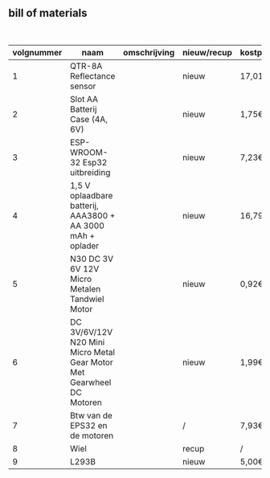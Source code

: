 ## bill of materials
<br />

|volgnummer|naam|omschrijving|nieuw/recup|kostprijs/stuk|aantal|subtotaal|
|----------|----|------------|-----------|---------|------|---------|
|         1| QTR-8A Reflectance sensor || nieuw | 17,01€ | 2 | 34,02€ |
|         2| Slot AA Batterij Case (4A, 6V) || nieuw |1,75€ | 2 | 3,5€|
|         3| ESP-WROOM-32 Esp32 uitbreiding || nieuw |7,23€| 1 |7,23€|
|         4| 1,5 V oplaadbare batterij, AAA3800 + AA 3000 mAh + oplader ||nieuw |16,79€| 1 |16,79€|
|         5| N30 DC 3V 6V 12V Micro Metalen Tandwiel Motor || nieuw | 0,92€ | 1 | 0,92€ |
|         6| DC 3V/6V/12V N20 Mini Micro Metal Gear Motor Met Gearwheel DC Motoren || nieuw | 1,99€ | 3 | 5,97€ |
|         7| Btw van de EPS32 en de motoren  ||/| 7,93€ | 1 | 7,93€ |
|         8| Wiel || recup |/| 2 |/|
|         9| L293B || nieuw | 5,00€ | 1 | 5,00€  

